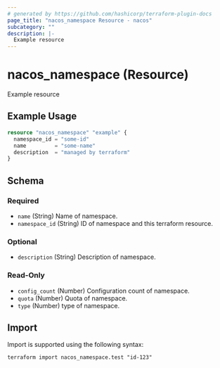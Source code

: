 ```yaml
---
# generated by https://github.com/hashicorp/terraform-plugin-docs
page_title: "nacos_namespace Resource - nacos"
subcategory: ""
description: |-
  Example resource
---
```


# nacos_namespace (Resource)

Example resource

## Example Usage

```terraform
resource "nacos_namespace" "example" {
  namespace_id = "some-id"
  name         = "some-name"
  description  = "managed by terraform"
}
```

<!-- schema generated by tfplugindocs -->
## Schema

### Required

- `name` (String) Name of namespace.
- `namespace_id` (String) ID of namespace and this terraform resource.

### Optional

- `description` (String) Description of namespace.

### Read-Only

- `config_count` (Number) Configuration count of namespace.
- `quota` (Number) Quota of namespace.
- `type` (Number) type of namespace.

## Import

Import is supported using the following syntax:

```shell
terraform import nacos_namespace.test "id-123"
```
